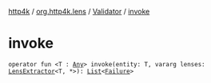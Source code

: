 [http4k](../../index.md) / [org.http4k.lens](../index.md) / [Validator](index.md) / [invoke](./invoke.md)

# invoke

`operator fun <T : `[`Any`](https://kotlinlang.org/api/latest/jvm/stdlib/kotlin/-any/index.html)`> invoke(entity: T, vararg lenses: `[`LensExtractor`](../-lens-extractor/index.md)`<T, *>): `[`List`](https://kotlinlang.org/api/latest/jvm/stdlib/kotlin.collections/-list/index.html)`<`[`Failure`](../-failure/index.md)`>`